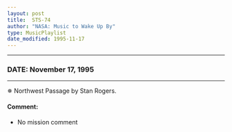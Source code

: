 ```yaml
---
layout: post
title:  STS-74
author: "NASA: Music to Wake Up By"
type: MusicPlaylist
date_modified: 1995-11-17
---
```


----
### DATE: November 17, 1995
----
✵ Northwest Passage by Stan Rogers.

#### Comment:
* No mission comment

